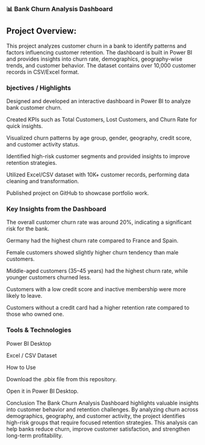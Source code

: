 ### 📊 Bank Churn Analysis Dashboard

## Project Overview:

This project analyzes customer churn in a bank to identify patterns and factors influencing customer retention. The dashboard is built in Power BI and provides insights into churn rate, demographics, geography-wise trends, and customer behavior. The dataset contains over 10,000 customer records in CSV/Excel format.

### bjectives / Highlights

Designed and developed an interactive dashboard in Power BI to analyze bank customer churn.

Created KPIs such as Total Customers, Lost Customers, and Churn Rate for quick insights.

Visualized churn patterns by age group, gender, geography, credit score, and customer activity status.

Identified high-risk customer segments and provided insights to improve retention strategies.

Utilized Excel/CSV dataset with 10K+ customer records, performing data cleaning and transformation.

Published project on GitHub to showcase portfolio work.

### Key Insights from the Dashboard

The overall customer churn rate was around 20%, indicating a significant risk for the bank.

Germany had the highest churn rate compared to France and Spain.

Female customers showed slightly higher churn tendency than male customers.

Middle-aged customers (35–45 years) had the highest churn rate, while younger customers churned less.

Customers with a low credit score and inactive membership were more likely to leave.

Customers without a credit card had a higher retention rate compared to those who owned one.

### Tools & Technologies

Power BI Desktop

Excel / CSV Dataset

How to Use

Download the .pbix file from this repository.

Open it in Power BI Desktop.


Conclusion
The Bank Churn Analysis Dashboard highlights valuable insights into customer behavior and retention challenges. By analyzing churn across demographics, geography, and customer activity, the project identifies high-risk groups that require focused retention strategies. This analysis can help banks reduce churn, improve customer satisfaction, and strengthen long-term profitability.
